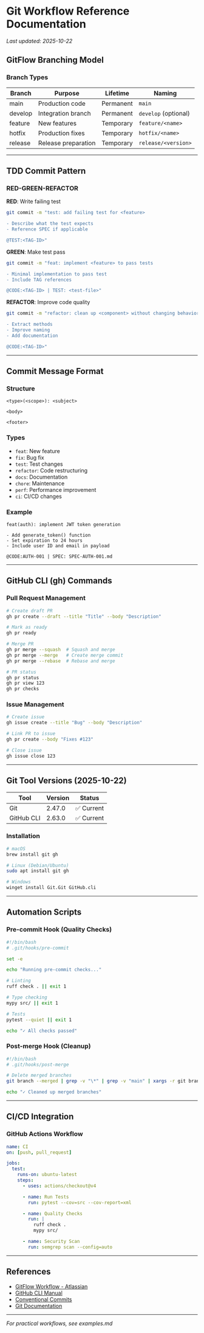 # Git Workflow Reference Documentation

_Last updated: 2025-10-22_

## GitFlow Branching Model

### Branch Types

| Branch | Purpose | Lifetime | Naming |
|--------|---------|----------|--------|
| main | Production code | Permanent | `main` |
| develop | Integration branch | Permanent | `develop` (optional) |
| feature | New features | Temporary | `feature/<name>` |
| hotfix | Production fixes | Temporary | `hotfix/<name>` |
| release | Release preparation | Temporary | `release/<version>` |

---

## TDD Commit Pattern

### RED-GREEN-REFACTOR

**RED**: Write failing test
```bash
git commit -m "test: add failing test for <feature>

- Describe what the test expects
- Reference SPEC if applicable

@TEST:<TAG-ID>"
```

**GREEN**: Make test pass
```bash
git commit -m "feat: implement <feature> to pass tests

- Minimal implementation to pass test
- Include TAG references

@CODE:<TAG-ID> | TEST: <test-file>"
```

**REFACTOR**: Improve code quality
```bash
git commit -m "refactor: clean up <component> without changing behavior

- Extract methods
- Improve naming
- Add documentation

@CODE:<TAG-ID>"
```

---

## Commit Message Format

### Structure
```
<type>(<scope>): <subject>

<body>

<footer>
```

### Types
- `feat`: New feature
- `fix`: Bug fix
- `test`: Test changes
- `refactor`: Code restructuring
- `docs`: Documentation
- `chore`: Maintenance
- `perf`: Performance improvement
- `ci`: CI/CD changes

### Example
```
feat(auth): implement JWT token generation

- Add generate_token() function
- Set expiration to 24 hours
- Include user ID and email in payload

@CODE:AUTH-001 | SPEC: SPEC-AUTH-001.md
```

---

## GitHub CLI (gh) Commands

### Pull Request Management
```bash
# Create draft PR
gh pr create --draft --title "Title" --body "Description"

# Mark as ready
gh pr ready

# Merge PR
gh pr merge --squash  # Squash and merge
gh pr merge --merge   # Create merge commit
gh pr merge --rebase  # Rebase and merge

# PR status
gh pr status
gh pr view 123
gh pr checks
```

### Issue Management
```bash
# Create issue
gh issue create --title "Bug" --body "Description"

# Link PR to issue
gh pr create --body "Fixes #123"

# Close issue
gh issue close 123
```

---

## Git Tool Versions (2025-10-22)

| Tool | Version | Status |
|------|---------|--------|
| Git | 2.47.0 | ✅ Current |
| GitHub CLI | 2.63.0 | ✅ Current |

### Installation
```bash
# macOS
brew install git gh

# Linux (Debian/Ubuntu)
sudo apt install git gh

# Windows
winget install Git.Git GitHub.cli
```

---

## Automation Scripts

### Pre-commit Hook (Quality Checks)
```bash
#!/bin/bash
# .git/hooks/pre-commit

set -e

echo "Running pre-commit checks..."

# Linting
ruff check . || exit 1

# Type checking
mypy src/ || exit 1

# Tests
pytest --quiet || exit 1

echo "✓ All checks passed"
```

### Post-merge Hook (Cleanup)
```bash
#!/bin/bash
# .git/hooks/post-merge

# Delete merged branches
git branch --merged | grep -v "\*" | grep -v "main" | xargs -r git branch -d

echo "✓ Cleaned up merged branches"
```

---

## CI/CD Integration

### GitHub Actions Workflow
```yaml
name: CI
on: [push, pull_request]

jobs:
  test:
    runs-on: ubuntu-latest
    steps:
      - uses: actions/checkout@v4

      - name: Run Tests
        run: pytest --cov=src --cov-report=xml

      - name: Quality Checks
        run: |
          ruff check .
          mypy src/

      - name: Security Scan
        run: semgrep scan --config=auto
```

---

## References

- [GitFlow Workflow - Atlassian](https://www.atlassian.com/git/tutorials/comparing-workflows/gitflow-workflow)
- [GitHub CLI Manual](https://cli.github.com/manual/)
- [Conventional Commits](https://www.conventionalcommits.org/)
- [Git Documentation](https://git-scm.com/doc)

---

_For practical workflows, see examples.md_
